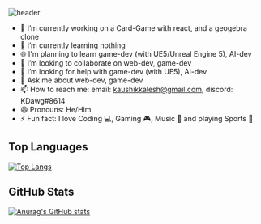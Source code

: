 ![header](https://capsule-render.vercel.app/api?type=waving&color=gradient&height=400&section=header&text=Hey%20there👋!%20I%20am%20Kaushik🙋&fontSize=57&reversal=true&desc=I%20am%20a%20student%20who%20loves%20coding!&animation=fadeIn&descSize=26&descAlignY=62&section=header)





- 🔭 I’m currently working on a Card-Game with react, and a geogebra clone
- 🌱 I’m currently learning nothing
- 🌐 I'm planning to learn game-dev (with UE5/Unreal Engine 5), AI-dev
- 👯 I’m looking to collaborate on web-dev, game-dev
- 🤔 I’m looking for help with game-dev (with UE5), AI-dev
- 💬 Ask me about web-dev, game-dev
- 📫 How to reach me: email: kaushikkalesh@gmail.com, discord: KDawg#8614
- 😄 Pronouns: He/Him
- ⚡ Fun fact: I love Coding 💻, Gaming 🎮, Music 🎵 and playing Sports 🏏

## Top Languages
[![Top Langs](https://github-readme-stats.vercel.app/api/top-langs/?username=Kaushik-Kalesh&layout=compact)](https://github.com/anuraghazra/github-readme-stats)

## GitHub Stats
[![Anurag's GitHub stats](https://github-readme-stats.vercel.app/api?username=Kaushik-Kalesh&show_icons=true&theme=tokyonight)](https://github.com/anuraghazra/github-readme-stats)



